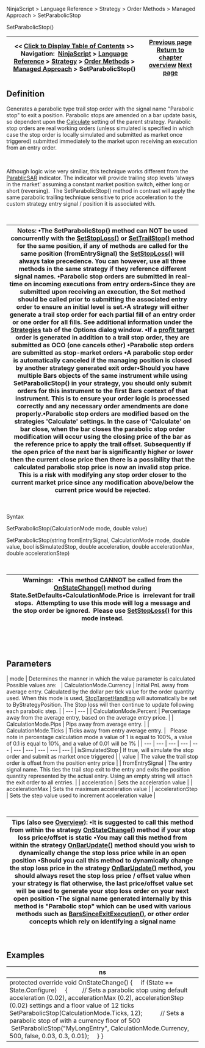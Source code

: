﻿


NinjaScript \> Language Reference \> Strategy \> Order Methods \> Managed Approach \> SetParabolicStop






















SetParabolicStop()







| \<\< [Click to Display Table of Contents](setparabolicstop.md) \>\> **Navigation:**     [NinjaScript](ninjascript-1.md) \> [Language Reference](language_reference_wip-1.md) \> [Strategy](strategy-1.md) \> [Order Methods](order_methods-1.md) \> [Managed Approach](managed_approach-1.md) \> SetParabolicStop() | [Previous page](getrealtimeorder-1.md) [Return to chapter overview](managed_approach-1.md) [Next page](setprofittarget-1.md) |
| --- | --- |











## Definition


Generates a parabolic type trail stop order with the signal name "Parabolic stop" to exit a position. Parabolic stops are amended on a bar update basis, so dependent upon the [Calculate](calculate-1.md) setting of the parent strategy. Parabolic stop orders are real working orders (unless simulated is specified in which case the stop order is locally simulated and submitted as market once triggered) submitted immediately to the market upon receiving an execution from an entry order.


 


Although logic wise very similiar, this technique works different from the [ParablicSAR](parabolic_sar-1.md) indicator. The indicator will provide trailing stop levels 'always in the market' assuming a constant market position switch, either long or short (reversing).  The SetParabolicStop() method in contrast will apply the same parabolic trailing technique sensitive to price acceleration to the custom strategy entry signal / position it is associated with.


 




| Notes: •The SetParabolicStop() method can NOT be used concurrently with the [SetStopLoss()](setstoploss-1.md) or [SetTrailStop()](settrailstop-1.md) method for the same position, if any of methods are called for the same position (fromEntrySignal) the [SetStopLoss()](setstoploss-1.md) will always take precedence. You can however, use all three methods in the same strategy if they reference different signal names. •Parabolic stop orders are submitted in real\-time on incoming executions from entry orders•Since they are submitted upon receiving an execution, the Set method should be called prior to submitting the associated entry order to ensure an initial level is set.•A strategy will either generate a trail stop order for each partial fill of an entry order or one order for all fills. See additional information under the [Strategies](options_strategies-1.md) tab of the Options dialog window. •If a [profit target](setprofittarget-1.md) order is generated in addition to a trail stop order, they are submitted as OCO (one cancels other) •Parabolic stop orders are submitted as stop\-market orders •A parabolic stop order is automatically canceled if the managing position is closed by another strategy generated exit order•Should you have multiple Bars objects of the same instrument while using SetParabolicStop() in your strategy, you should only submit orders for this instrument to the first Bars context of that instrument. This is to ensure your order logic is processed correctly and any necessary order amendments are done properly.•Parabolic stop orders are modified based on the strategies 'Calculate' settings. In the case of 'Calculate' on bar close, when the bar closes the parabolic stop order modification will occur using the closing price of the bar as the reference price to apply the trail offset. Subsequently if the open price of the next bar is significantly higher or lower then the current close price then there is a possibility that the calculated parabolic stop price is now an invalid stop price. This is a risk with modifying any stop order closer to the current market price since any modification above/below the current price would be rejected. |
| --- |



 


Syntax


SetParabolicStop(CalculationMode mode, double value)


SetParabolicStop(string fromEntrySignal, CalculationMode mode, double value, bool isSimulatedStop, double acceleration, double accelerationMax, double accelerationStep)


 




| Warnings:   •This method CANNOT be called from the [OnStateChange()](onstatechange-1.md) method during State.SetDefaults•CalculationMode.Price is  irrelevant for trail stops.  Attempting to use this mode will log a message and the stop order be ignored.  Please use [SetStopLoss()](setstoploss-1.md) for this mode instead. |
| --- |



 


 


## Parameters




| mode | Determines the manner in which the value parameter is calculated   Possible values are:     | CalculationMode.Currency | Initial PnL away from average entry. Calculated by the dollar per tick value for the order quantity used. When this mode is used, [StopTargetHandling](stoptargethandling-1.md) will automatically be set to ByStrategyPosition. The Stop loss will then continue to update following each parabolic step. | | --- | --- | | CalculationMode.Percent | Percentage away from the average entry, based on the average entry price. | | CalculationMode.Pips | Pips away from average entry. | | CalculationMode.Ticks | Ticks away from entry average entry. |      Please note in percentage calculation mode a value of 1 is equal to 100%, a value of 0\.1 is equal to 10%, and a value of 0\.01 will be 1% |
| --- | --- | --- | --- | --- | --- | --- | --- | --- | --- |
| isSimulatedStop | If true, will simulate the stop order and submit as market once triggered |
| value | The value the trail stop order is offset from the position entry price |
| fromEntrySignal | The entry signal name. This ties the trail stop exit to the entry and exits the position quantity represented by the actual entry. Using an empty string will attach the exit order to all entries. |
| acceleration | Sets the acceleration value |
| accelerationMax | Sets the maximum acceleration value |
| accelerationStep | Sets the step value used to increment acceleration value |



 




| Tips (also see [Overview](managed_approach-1.md)): •It is suggested to call this method from within the strategy [OnStateChange()](onstatechange-1.md) method if your stop loss price/offset is static •You may call this method from within the strategy [OnBarUpdate()](onbarupdate-1.md) method should you wish to dynamically change the stop loss price while in an open position •Should you call this method to dynamically change the stop loss price in the strategy [OnBarUpdate()](onbarupdate-1.md) method, you should always reset the stop loss price / offset value when your strategy is flat otherwise, the last price/offset value set will be used to generate your stop loss order on your next open position •The signal name generated internally by this method is "Parabolic stop" which can be used with various methods such as [BarsSinceExitExecution()](barssinceexitexecution-1.md), or other order concepts which rely on identifying a signal name |
| --- |



 


## Examples




| ns |
| --- |
| protected override void OnStateChange() {      if (State \=\= State.Configure)      {          // Sets a parabolic stop using default acceleration (0\.02\), accelerationMax (0\.2\), accelerationStep (0\.02\) settings and a floor value of 12 ticks          SetParabolicStop(CalculationMode.Ticks, 12);            // Sets a parabolic stop of with a currency floor of 500            SetParabolicStop("MyLongEntry", CalculationMode.Currency, 500, false, 0\.03, 0\.3, 0\.01);      } } |









